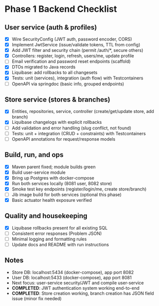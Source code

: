 # Phase 1 Backend Checklist

## User service (auth & profiles)
- [x] Wire SecurityConfig (JWT auth, password encoder, CORS)
- [x] Implement JwtService (issue/validate tokens, TTL from config)
- [x] Add JWT filter and security chain (permit /auth/*, secure others)
- [x] Controllers: register, login, refresh, users/me, update profile
- [ ] Email verification and password reset endpoints (scaffold)
- [x] DTOs migrated to Java records
- [x] Liquibase: add rollbacks to all changesets
 - [x] Tests: unit (services), integration (auth flow) with Testcontainers
- [ ] OpenAPI via springdoc (basic info, grouped endpoints)

## Store service (stores & branches)
- [x] Entities, repositories, service, controller (create/get/update store, add branch)
- [x] Liquibase changelogs with explicit rollbacks
- [ ] Add validation and error handling (slug conflict, not found)
- [ ] Tests: unit + integration (CRUD + constraints) with Testcontainers
- [ ] OpenAPI annotations for request/response models

## Build, run, and ops
- [x] Maven parent fixed; module builds green
- [x] Build user-service module
- [x] Bring up Postgres with docker-compose
- [x] Run both services locally (8081 user, 8082 store)
- [x] Smoke test key endpoints (register/login/me, create store/branch)
- [ ] Jib image build for both services (optional this phase)
- [x] Basic actuator health exposure verified

## Quality and housekeeping
- [x] Liquibase rollbacks present for all existing SQL
- [ ] Consistent error responses (Problem JSON)
- [ ] Minimal logging and formatting rules
- [ ] Update docs and README with run instructions

## Notes
- Store DB: localhost:5434 (docker-compose), app port 8082
- User DB: localhost:5433 (docker-compose), app port 8081
- Next focus: user-service security/JWT and compile user-service
- **COMPLETED**: JWT authentication system working end-to-end
- **COMPLETED**: Store creation working, branch creation has JSON field issue (minor fix needed)
